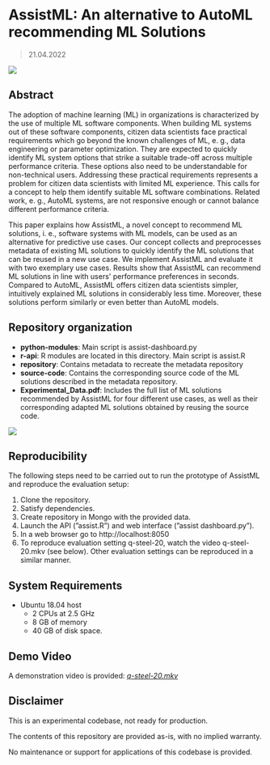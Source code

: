 # AssistML: An alternative to AutoML recommending ML Solutions

> 21.04.2022

<img src="./assistML.png"/>



## Abstract

The adoption of machine learning (ML) in organizations is characterized by the use of multiple ML software components. When building ML systems out of these software components, citizen data scientists face practical requirements which go beyond the known challenges of ML, e. g., data engineering or parameter optimization. They are expected to quickly identify ML system options that strike a suitable trade-off across multiple performance criteria. These options also need to be understandable for non-technical users. Addressing these practical requirements represents a problem for citizen data scientists with limited ML experience. This calls for a concept to help them identify suitable ML software combinations. Related work, e. g., AutoML systems, are not responsive enough or cannot balance different performance criteria.

This paper explains how AssistML, a novel concept to recommend ML solutions, i. e., software systems with ML models, can be used as an alternative for predictive use cases. Our concept collects and preprocesses metadata of existing ML solutions to quickly identify the ML solutions that can be reused in a new use case. We implement AssistML and evaluate it with two exemplary use cases. Results show that AssistML can recommend ML solutions in line with users' performance preferences in seconds. Compared to AutoML, AssistML offers citizen data scientists simpler, intuitively explained ML solutions in considerably less time. Moreover, these solutions perform similarly or even better than AutoML models. 

## Repository organization

- **python-modules**: Main script is assist-dashboard.py
- **r-api**: R modules are located in this directory. Main script is assist.R
- **repository**: Contains metadata to recreate the metadata repository
- **source-code**: Contains the corresponding source code of the ML solutions described in the metadata repository.
- **Experimental_Data.pdf**: Includes the full list of ML solutions recommended by AssistML for four different use cases, as well as their corresponding adapted ML solutions obtained by reusing the source code.  

<img src="./assistML_archi.png"/>



## Reproducibility

The following steps need to be carried out to run the prototype of AssistML and reproduce the evaluation setup:  

1. Clone the repository.
2. Satisfy dependencies.
3. Create repository in Mongo with the provided data.
4. Launch the API (”assist.R”) and web interface (”assist dashboard.py”).
5. In a web browser go to http://localhost:8050
6. To reproduce evaluation setting q-steel-20, watch the video q-steel-20.mkv (see below).  Other evaluation settings can be reproduced in a
   similar manner.  

## System Requirements

- Ubuntu 18.04 host 
  - 2 CPUs at 2.5 GHz
  - 8 GB of memory 
  - 40 GB of disk space.  

## Demo Video

A demonstration video is provided: *[q-steel-20.mkv](q-steel-20.mkv)*

## Disclaimer

This is an experimental codebase, not ready for production. 

The contents of this repository are provided as-is, with no implied warranty.

No maintenance or support for applications of this codebase is provided.